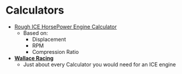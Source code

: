 # Calculators
- [Rough ICE HorsePower Engine Calculator](http://www.bgsoflex.com/roughhp.html)
  - Based on:
    - Displacement
    - RPM
    - Compression Ratio
- [**Wallace Racing**](http://www.wallaceracing.com/Calculators.htm)
  - Just about every Calculator you would need for an ICE engine
